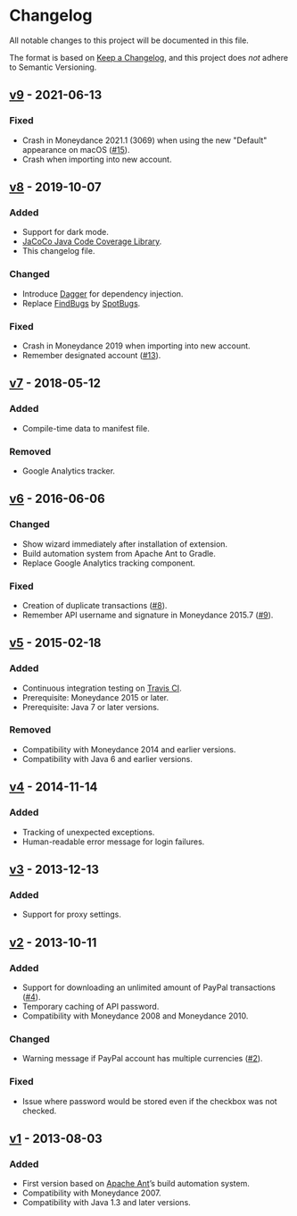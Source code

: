 # Changelog
All notable changes to this project will be documented in this file.

The format is based on [Keep a Changelog](https://keepachangelog.com),
and this project does *not* adhere to Semantic Versioning.

## [v9] - 2021-06-13
### Fixed
- Crash in Moneydance 2021.1 (3069) when using the new "Default" appearance on macOS ([#15]).
- Crash when importing into new account.


## [v8] - 2019-10-07
### Added
- Support for dark mode.
- [JaCoCo Java Code Coverage Library](https://www.jacoco.org/jacoco/).
- This changelog file.

### Changed
- Introduce [Dagger](https://dagger.dev) for dependency injection.
- Replace [FindBugs](http://findbugs.sourceforge.net) by [SpotBugs](https://spotbugs.github.io).

### Fixed
- Crash in Moneydance 2019 when importing into new account.
- Remember designated account ([#13]).


## [v7] - 2018-05-12
### Added
- Compile-time data to manifest file.

### Removed
- Google Analytics tracker.


## [v6] - 2016-06-06
### Changed
- Show wizard immediately after installation of extension.
- Build automation system from Apache Ant to Gradle.
- Replace Google Analytics tracking component.

### Fixed
- Creation of duplicate transactions ([#8]).
- Remember API username and signature in Moneydance 2015.7 ([#9]).


## [v5] - 2015-02-18
### Added
- Continuous integration testing on [Travis CI](https://travis-ci.org/my-flow/paypalimporter).
- Prerequisite: Moneydance 2015 or later.
- Prerequisite: Java 7 or later versions.

### Removed
- Compatibility with Moneydance 2014 and earlier versions.
- Compatibility with Java 6 and earlier versions.


## [v4] - 2014-11-14
### Added
- Tracking of unexpected exceptions.
- Human-readable error message for login failures.


## [v3] - 2013-12-13
### Added
- Support for proxy settings.


## [v2] - 2013-10-11
### Added
- Support for downloading an unlimited amount of PayPal transactions ([#4]).
- Temporary caching of API password.
- Compatibility with Moneydance 2008 and Moneydance 2010.

### Changed
- Warning message if PayPal account has multiple currencies ([#2]).

### Fixed
- Issue where password would be stored even if the checkbox was not checked.


## [v1] - 2013-08-03
### Added
- First version based on [Apache Ant](https://ant.apache.org)’s build automation system.
- Compatibility with Moneydance 2007.
- Compatibility with Java 1.3 and later versions.


[#15]: https://github.com/my-flow/paypalimporter/issues/15
[#13]: https://github.com/my-flow/paypalimporter/issues/13
[#9]: https://github.com/my-flow/paypalimporter/issues/9
[#8]: https://github.com/my-flow/paypalimporter/issues/8
[#4]: https://github.com/my-flow/paypalimporter/issues/4
[#2]: https://github.com/my-flow/paypalimporter/issues/2

[v9]: https://github.com/my-flow/paypalimporter/compare/v8...v9
[v8]: https://github.com/my-flow/paypalimporter/compare/v7...v8
[v7]: https://github.com/my-flow/paypalimporter/compare/v6...v7
[v6]: https://github.com/my-flow/paypalimporter/compare/v5...v6
[v5]: https://github.com/my-flow/paypalimporter/compare/v4...v5
[v4]: https://github.com/my-flow/paypalimporter/compare/v3...v4
[v3]: https://github.com/my-flow/paypalimporter/compare/v2...v3
[v2]: https://github.com/my-flow/paypalimporter/compare/v1...v2
[v1]: https://github.com/my-flow/paypalimporter/commits/v1